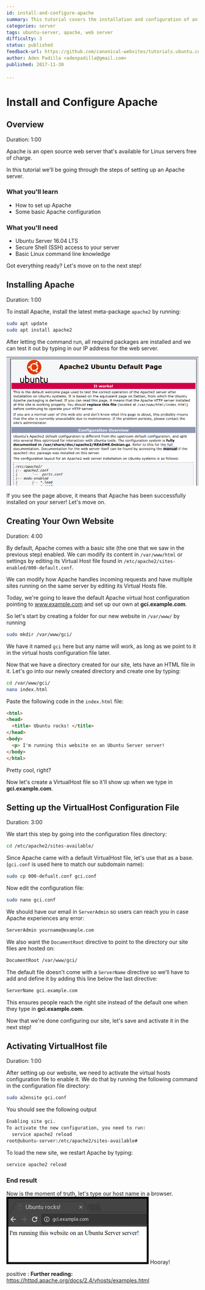 ```yaml
---
id: install-and-configure-apache
summary: This tutorial covers the installation and configuration of an Apache web server
categories: server
tags: ubuntu-server, apache, web server
difficulty: 3
status: published
feedback-url: https://github.com/canonical-websites/tutorials.ubuntu.com/issues
author: Aden Padilla <adenpadilla@gmail.com>
published: 2017-11-30

---
```


# Install and Configure Apache

## Overview
Duration: 1:00

Apache is an open source web server that's available for Linux servers free of charge.

In this tutorial we'll be going through the steps of setting up an Apache server.

### What you'll learn
- How to set up Apache
- Some basic Apache configuration

### What you'll need
- Ubuntu Server 16.04 LTS
- Secure Shell (SSH) access to your server
- Basic Linux command line knowledge

Got everything ready? Let's move on to the next step!

## Installing Apache
Duration: 1:00

To install Apache, install the latest meta-package `apache2` by running:

```bash
sudo apt update
sudo apt install apache2
```

After letting the command run, all required packages are installed and we can test it out by typing in our IP address for the web server.


![Apache-Installed](images/install-success.png)

If you see the page above, it means that Apache has been successfully installed on your server! Let's move on.

## Creating Your Own Website
Duration: 4:00

By default, Apache comes with a basic site (the one that we saw in the previous step) enabled. We can modify its content in `/var/www/html` or settings by editing its Virtual Host file found in `/etc/apache2/sites-enabled/000-default.conf`.

We can modify how Apache handles incoming requests and have multiple sites running on the same server by editing its Virtual Hosts file.

Today, we're going to leave the default Apache virtual host configuration pointing to www.example.com and set up our own at **gci.example.com**.

So let's start by creating a folder for our new website in `/var/www/` by running
```bash
sudo mkdir /var/www/gci/
```
We have it named `gci` here but any name will work, as long as we point to it in the virtual hosts configuration file later.

Now that we have a directory created for our site, lets have an HTML file in it. Let's go into our newly created directory and create one by typing:
```bash
cd /var/www/gci/
nano index.html
```
Paste the following code in the  `index.html` file:
```HTML
<html>
<head>
  <title> Ubuntu rocks! </title>
</head>
<body>
  <p> I'm running this website on an Ubuntu Server server!
</body>
</html>
```
Pretty cool, right?

Now let's create a VirtualHost file so it'll show up when we type in **gci.example.com**.

## Setting up the VirtualHost Configuration File
Duration: 3:00

We start this step by going into the configuration files directory:
```bash
cd /etc/apache2/sites-available/
```
Since Apache came with a default VirtualHost file, let's use that as a base. (`gci.conf` is used here to match our subdomain name):
```bash
sudo cp 000-defualt.conf gci.conf
```
Now edit the configuration file:
```bash
sudo nano gci.conf
```
We should have our email in `ServerAdmin` so users can reach you in case Apache experiences any error:
```bash
ServerAdmin yourname@example.com
```
We also want the `DocumentRoot` directive to point to the directory our site files are hosted on:
```bash
DocumentRoot /var/www/gci/
```
The default file doesn't come with a `ServerName` directive so we'll have to add and define it by adding this line below the last directive:
```bash
ServerName gci.example.com
```
This ensures people reach the right site instead of the default one when they type in **gci.example.com**.

Now that we're done configuring our site, let's save and activate it in the next step!

## Activating VirtualHost file
Duration: 1:00

After setting up our website, we need to activate the virtual hosts configuration file to enable it.
We do that by running the following command in the configuration file directory:
```bash
sudo a2ensite gci.conf
```

You should see the following output
```bash
Enabling site gci.
To activate the new configuration, you need to run:
  service apache2 reload
root@ubuntu-server:/etc/apache2/sites-available#

```
To load the new site, we restart Apache by typing:
```bash
service apache2 reload
```

### End result


Now is the moment of truth, let's type our host name in a browser.
![Final](images/final.png)
Hooray!


positive
: **Further reading:**
https://httpd.apache.org/docs/2.4/vhosts/examples.html
